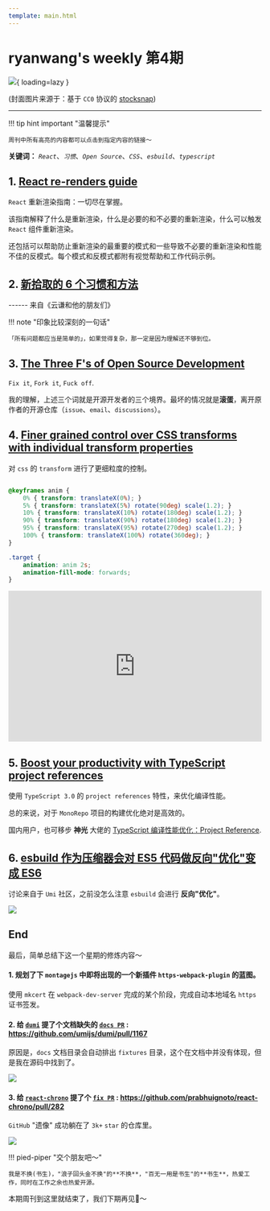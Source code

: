 ```yaml
---
template: main.html
---
```


# ryanwang's weekly 第4期

![](https://to-out-use.oss-cn-hangzhou.aliyuncs.com/common/Do7v2a.jpg?x-oss-process=image/auto-orient,1/interlace,1/quality,q_90/format,webp){ loading=lazy }


(封面图片来源于：基于 `CC0` 协议的 [stocksnap](https://stocksnap.io/photo/coastal-island-PNFMDTMB4P))

------

!!! tip hint important "温馨提示"

    周刊中所有高亮的内容都可以点击到指定内容的链接～

**关键词：** *`React`*、*`习惯`*、*`Open Source`*、*`CSS`*、*`esbuild`*、*`typescript`*

## 1. [React re-renders guide](https://www.developerway.com/posts/react-re-renders-guide#part2.1)

`React` 重新渲染指南：一切尽在掌握。

该指南解释了什么是重新渲染，什么是必要的和不必要的重新渲染，什么可以触发 `React` 组件重新渲染。

还包括可以帮助防止重新渲染的最重要的模式和一些导致不必要的重新渲染和性能不佳的反模式。每个模式和反模式都附有视觉帮助和工作代码示例。

## 2. [新拾取的 6 个习惯和方法](https://mp.weixin.qq.com/s/fGYFE3k_P9CiHDJyZUM5IQ)

------ 来自《云谦和他的朋友们》

!!! note "印象比较深刻的一句话"

    「所有问题都应当是简单的」，如果觉得复杂，那一定是因为理解还不够到位。

## 3. [The Three F's of Open Source Development](https://boyter.org/posts/the-three-f-s-of-open-source/)

`Fix it`, `Fork it`, `Fuck off`.

我的理解，上述三个词就是开源开发者的三个境界。最坏的情况就是**滚蛋**，离开原作者的开源仓库（`issue`、`email`、`discussions`）。

## 4. [Finer grained control over CSS transforms with individual transform properties](https://web.dev/css-individual-transform-properties/)

对 `css` 的 `transform` 进行了更细粒度的控制。

```css

@keyframes anim {
    0% { transform: translateX(0%); }
    5% { transform: translateX(5%) rotate(90deg) scale(1.2); }
    10% { transform: translateX(10%) rotate(180deg) scale(1.2); }
    90% { transform: translateX(90%) rotate(180deg) scale(1.2); }
    95% { transform: translateX(95%) rotate(270deg) scale(1.2); }
    100% { transform: translateX(100%) rotate(360deg); }
}

.target {
    animation: anim 2s;
    animation-fill-mode: forwards;
}

```

<iframe width="100%" height="300" allow="accelerometer; camera; encrypted-media; display-capture; geolocation; gyroscope; microphone; midi; clipboard-read; clipboard-write; web-share" allowfullscreen="true" allowpaymentrequest="true" allowtransparency="true" class="result-iframe  " frameborder="0" id="result-iframe" loading="lazy" name="CodePen Preview for CSS Individual Transforms Example #2 (transform)" sandbox="allow-forms allow-modals allow-pointer-lock allow-popups allow-same-origin allow-scripts allow-top-navigation-by-user-activation allow-downloads allow-presentation" scrolling="yes" title="CodePen Preview for CSS Individual Transforms Example #2 (transform)" data-src="https://cdpn.io/web-dot-dev/fullembedgrid/gOeRMZV?animations=run&amp;type=embed" src="https://cdpn.io/web-dot-dev/fullembedgrid/gOeRMZV?animations=run&amp;type=embed">
</iframe>

## 5. [Boost your productivity with TypeScript project references](https://blog.logrocket.com/boost-your-productivity-with-typescript-project-references/)

使用 `TypeScript 3.0` 的 `project references` 特性，来优化编译性能。

总的来说，对于 `MonoRepo` 项目的构建优化绝对是高效的。

国内用户，也可移步 **神光** 大佬的 [TypeScript 编译性能优化：Project Reference](https://mp.weixin.qq.com/s/IJYWOWHWGZSLQT9SukThlA).

## 6. [esbuild 作为压缩器会对 ES5 代码做反向"优化"变成 ES6](https://github.com/umijs/umi/issues/8658)

讨论来自于 `Umi` 社区，之前没怎么注意 `esbuild` 会进行 **反向"优化"**。

![](https://to-out-use.oss-cn-hangzhou.aliyuncs.com/common/0Lw7Tn.png?x-oss-process=image/auto-orient,1/interlace,1/quality,q_90/format,webp)

## End

最后，简单总结下这一个星期的修炼内容～

#### 1. 规划了下 `montagejs` 中即将出现的一个新插件 `https-webpack-plugin` 的蓝图。

使用 `mkcert` 在 `webpack-dev-server` 完成的某个阶段，完成自动本地域名 `https` 证书签发。

#### 2. 给 [`dumi`](https://github.com/umijs/dumi) 提了个文档缺失的 [`docs PR`](https://github.com/umijs/dumi/pull/1167) : https://github.com/umijs/dumi/pull/1167

原因是，`docs` 文档目录会自动排出 `fixtures` 目录，这个在文档中并没有体现，但是我在源码中找到了。

![](https://to-out-use.oss-cn-hangzhou.aliyuncs.com/common/TsWjVs.png?x-oss-process=image/auto-orient,1/interlace,1/quality,q_90/format,webp)

#### 3. 给 [`react-chrono`](https://github.com/prabhuignoto/react-chrono) 提了个 [`fix PR`](https://github.com/prabhuignoto/react-chrono/pull/282) : https://github.com/prabhuignoto/react-chrono/pull/282

`GitHub` "遗像" 成功躺在了 `3k+` `star` 的仓库里。

![](https://to-out-use.oss-cn-hangzhou.aliyuncs.com/common/CdsqKB.png?x-oss-process=image/auto-orient,1/interlace,1/quality,q_90/format,webp)

!!! pied-piper "交个朋友吧～"

    我是不换(书生)，"浪子回头金不换"的**不换**，"百无一用是书生"的**书生**，热爱工作，同时在工作之余也热爱开源。

本期周刊到这里就结束了，我们下期再见👋～
